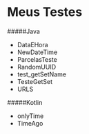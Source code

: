 # Meus Testes


#####Java 
<ul>
	<li>DataEHora</li>
	<li>NewDateTime</li>
	<li>ParcelasTeste</li>
	<li>RandomUUID</li>
	<li>test_getSetName</li>
	<li>TesteGetSet</li>
	<li>URLS</li>
</ul>



#####Kotlin
<ul>
	<li>onlyTime</li>
	<li>TimeAgo</li>
</ul>

